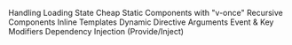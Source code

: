 Handling Loading State
Cheap Static Components with "v-once"
Recursive Components
Inline Templates
Dynamic Directive Arguments
Event & Key Modifiers
Dependency Injection (Provide/Inject)